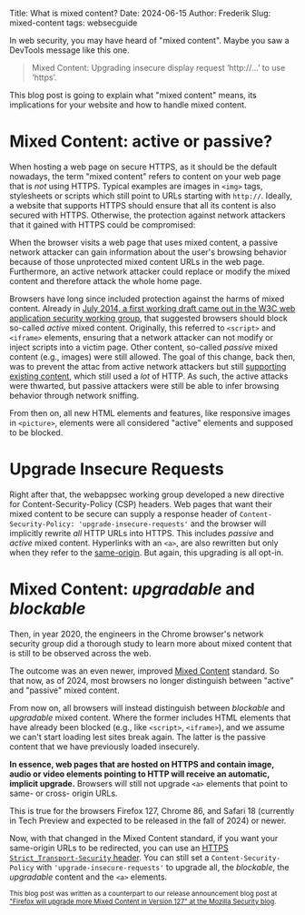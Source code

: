 Title: What is mixed content?
Date: 2024-06-15
Author: Frederik
Slug: mixed-content
tags: websecguide

In web security, you may have heard of "mixed content". Maybe you saw a
DevTools message like this one.

> Mixed Content: Upgrading insecure display request ‘http://...’ to use ‘https’.

This blog post is going to explain what "mixed content" means, its implications
for your website and how to handle mixed content.

# Mixed Content: active or passive?

When hosting a web page on secure HTTPS, as it should be the default nowadays,
the term "mixed content" refers to content on your web page that is *not* using
HTTPS. Typical examples are images in `<img>` tags, stylesheets or scripts which
still point to URLs starting with `http://`.
Ideally, a website that supports HTTPS should ensure that all its content is
also secured with HTTPS. Otherwise, the protection against network attackers
that it gained with HTTPS could be compromised:

When the browser visits a web
page that uses mixed content, a passive network attacker can gain information
about the user's browsing behavior because of those unprotected mixed content
URLs in the web page. Furthermore, an active network attacker could replace or
modify the mixed content and therefore attack the whole home page.

Browsers have long since included protection against the harms of mixed
content. Already in [July 2014, a first working draft came out in the W3C
web application security working
group](https://www.w3.org/TR/2014/WD-mixed-content-20140722/),
that suggested browsers should block so-called *active* mixed content.
Originally, this referred to `<script>` and `<iframe>` elements, ensuring
that a network attacker can not modify or inject scripts into a victim page.
Other content, so-called *passive* mixed content (e.g., images)
were still allowed. The goal of this change, back then, was to prevent the
attac from active network attackers but still
[supporting existing content](https://www.w3.org/TR/html-design-principles/#support-existing-content),
which still used a *lot* of HTTP. As such, the active attacks were thwarted,
but passive attackers were still be able to infer browsing behavior through
network sniffing.

From then on, all new HTML elements and features, like responsive images in
`<picture>`, elements were all considered "active" elements and supposed
to be blocked.

# Upgrade Insecure Requests

Right after that, the webappsec working group developed a new directive for
Content-Security-Policy (CSP) headers. Web pages that want their mixed
content to be secure can supply a response header of
`Content-Security-Policy: 'upgrade-insecure-requests'` and the browser will
implicitly rewrite *all* HTTP URLs into HTTPS. This includes *passive* and
*active* mixed content. Hyperlinks with an `<a>`, are also rewritten but only
when they refer to the
[same-origin](https://frederikbraun.de/origins-sites-and-other-terminologies.html).
But again, this upgrading is all opt-in.

# Mixed Content: *upgradable* and *blockable*

Then, in year 2020, the engineers in the Chrome browser's network security
group did a thorough study to learn more about mixed content that is
still to be observed across the web.

The outcome was an even newer, improved [Mixed
Content](https://www.w3.org/TR/mixed-content/) standard. So that now, as of 2024,
most browsers no longer distinguish between "active" and "passive" mixed content.

From now on, all browsers will instead distinguish between *blockable* and
*upgradable* mixed content. Where the former includes HTML elements that have
already been blocked (e.g., like `<script>`, `<iframe>`), and we assume we
can't start loading lest sites break again. The latter is the passive content
that we have previously loaded insecurely.

**In essence, web pages that are hosted on HTTPS and contain image, audio or
video elements pointing to HTTP will receive an automatic, implicit upgrade.**
Browsers will still not upgrade `<a>` elements that point to same- or cross-
origin URLs.

This is true for the browsers Firefox 127, Chrome 86, and Safari 18 (currently
in Tech Preview and expected to be released in the fall of 2024) or newer.

Now, with that changed in the Mixed Content standard, if you want your
same-origin URLs to be redirected, you can use an [HTTPS
`Strict_Transport-Security` header](https://developer.mozilla.org/en-US/docs/Web/HTTP/Headers/Strict-Transport-Security).
You can still set a `Content-Security-Policy` with
`'upgrade-insecure-requests'` to upgrade all, the *blockable*, the *upgradable*
content and the `<a>` elements.

<small>This blog post was written as a counterpart to our release announcement
blog post at ["Firefox will upgrade more Mixed Content in Version 127" at the
Mozilla Security blog](https://blog.mozilla.org/security/2024/06/05/firefox-will-upgrade-more-mixed-content-in-version-127/).</small>
